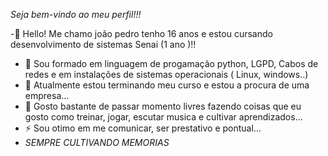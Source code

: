 *Seja bem-vindo ao meu perfil!!!*



-👋 Hello! Me chamo joão pedro  tenho 16 anos e estou cursando desenvolvimento de sistemas Senai (1 ano )!! 

- 🔭 Sou formado em linguagem de progamação python, LGPD, Cabos de redes e em instalações de sistemas operacionais  ( Linux, windows..)
- 🌱 Atualmente estou terminando meu curso e estou a procura de uma empresa...
- 💬 Gosto bastante de passar momento livres fazendo coisas que eu gosto como treinar, jogar, escutar musica e cultivar aprendizados...
- ⚡ Sou otimo em me comunicar, ser  prestativo e pontual...
- *SEMPRE CULTIVANDO MEMORIAS*
